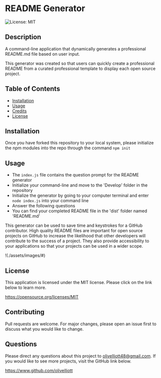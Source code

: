 # README Generator
![License: MIT](https://img.shields.io/badge/License-MIT-yellow.svg)

## Description
A command-line application that dynamically generates a professional README.md file based on user input.

This generator was created so that users can quickly create a professional README from a curated professional template to display each open source project.

## Table of Contents
- [Installation](#installation)
- [Usage](#usage)
- [Credits](#credits)
- [License](#license)

## Installation
Once you have forked this repository to your local system, please initialize the npm modules into the repo through the command 
`npm init`

## Usage

- The `index.js` file contains the question prompt for the README generator
- Initialize your command-line and move to the 'Develop' folder in the repository
- Initialize the generator by going to your computer terminal and enter `node index.js` into your command line 
- Answer the following questions
- You can find your completed README file in the 'dist' folder named 'README.md'

This generator can be used to save time and keystrokes for a GitHub contributor. High quality README files are important for open source projects on GitHub to increase the likelihood that other developers will contribute to the success of a project. They also provide accessibility to your applications so that your projects can be used in a wider scope.

!(./assets/images/#)

## License
This application is licensed under the MIT license. Please click on the link below to learn more.

https://opensource.org/licenses/MIT


## Contributing

Pull requests are welcome. For major changes, please open an issue first to discuss what you would like to change.

## Questions

Please direct any questions about this project to olivelliott48@gmail.com. If you would like to see more projects, visit the GitHub link below.

https://www.github.com/olivelliott



